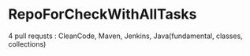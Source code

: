 # RepoForCheckWithAllTasks
4 pull requsts : CleanCode, Maven, Jenkins, Java(fundamental, classes, collections)
